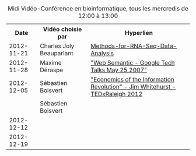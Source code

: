 <table>
  <caption>Midi Vidéo-Conférence en bioinformatique, tous les mercredis de 12:00 à 13:00</caption>
  <tr>
    <th>Date</th>
    <th>Vidéo choisie par</th>
    <th>Hyperlien</th>
  </tr>
  <tr>
     <td>2012-11-21</td>
     <td>Charles Joly Beauparlant</td>
     <td>
     <a href="http://www.ngsleaders.org/Events/Calendar/Webinar--Methods-for-RNA-Seq-Data-Analysis/">Methods-for-RNA-Seq-Data-Analysis</a></td>
  </tr>
  <tr>
     <td>2012-11-28</td>
     <td>Maxime Déraspe</td>
     <td>
     <a href="http://www.youtube.com/watch?v=mW12yS1sxfI&feature=gv">"Web Semantic - Google Tech Talks May 25 2007"</a>
     </td>
  <tr>
     <td>2012-12-05</td>
     <td>Sébastien Boisvert</td>
     <td>
     <a href="http://www.youtube.com/watch?v=6ag8DiOWG1I">"Economics of the Information Revolution" - Jim Whitehurst - TEDxRaleigh 2012</a>
  </tr>
  <tr>
     <td></td>
     <td>Sébastien Boisvert</td>
     <td>
       <a href="http://www.ted.com/talks/john_underkoffler_drive_3d_data_with_a_gesture.html" - John Underkoffler: Pointing to the future of UI</a>
     </td>
  <tr>
     <td>2012-12-12</td>
     <td></td>
     <td></td>
  <tr>
  <tr>
     <td>2012-12-19</td>
     <td></td>
     <td></td>
  <tr>
</table>
